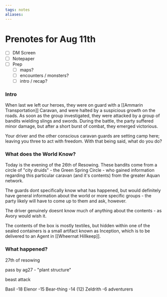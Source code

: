 ```yaml
---
tags: notes
aliases:
---
```


# Prenotes for Aug 11th
- [ ] DM Screen
- [ ] Notepaper
- [ ] Prep
	- [ ] maps?
	- [ ] encounters / monsters?
	- [ ] intro / recap?

### Intro

When last we left our heroes, they were on guard with a [[Ammarin Transportation]] Caravan, and were halted by a suspicious growth on the roads. As soon as the group investigated, they were attacked by a group of bandits wielding slings and swords. During the battle, the party suffered minor damage, but after a short burst of combat, they emerged victorious. 

Your driver and the other conscious caravan guards are setting camp here; leaving you three to act with freedom. With that being said, what do you do?

### What does the World Know?

Today is the evening of the 26th of Resowing. These bandits come from a circle of "city druids" - the Green Spring Circle - who gained information regarding this particular caravan (and it's contents) from the greater Aquan network. 

The guards dont specifically know what has happened, but would definitely have general information about the world or more specific groups - the party likely will have to come up to them and ask, however.

The driver genuinely doesnt know much of anything about the contents - as Avory would wish it.

The contents of the box is mostly textiles, but hidden within one of the sealed containers is a small artifact known as Inception, which is to be delivered to an Agent in [[Wheernat Hillkeep]]. 

### What happened?

27th of resowing

pass by ag27 - "plant structure"

beast attack 

Basil -18
Elenor -15 
Bear-thing -14 (12)
Zeldrith -6
adventurers


